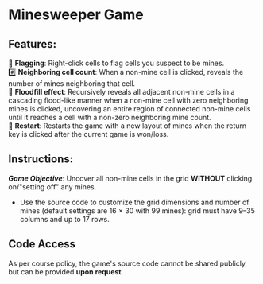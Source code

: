 # Minesweeper Game 

## Features:
🚩 **Flagging**: Right-click cells to flag cells you suspect to be mines.   
#️⃣ **Neighboring cell count**: When a non-mine cell is clicked, reveals the number of mines neighboring that cell.   
🌊 **Floodfill effect**: Recursively reveals all adjacent non-mine cells in a cascading flood-like manner when a non-mine cell with zero neighboring mines is clicked, uncovering an entire region of connected non-mine cells until it reaches a cell with a non-zero neighboring mine count.   
🔄 **Restart**: Restarts the game with a new layout of mines when the return key is clicked after the current game is won/loss.   


##  Instructions:
***Game Objective***: Uncover all non-mine cells in the grid **WITHOUT** clicking on/"setting off" any mines.

- Use the source code to customize the grid dimensions and number of mines (default settings are 16 × 30 with 99 mines): grid must have 9–35 columns and up to 17 rows.   
  
## Code Access
As per course policy, the game's source code cannot be shared publicly, but can be provided **upon request**. 
